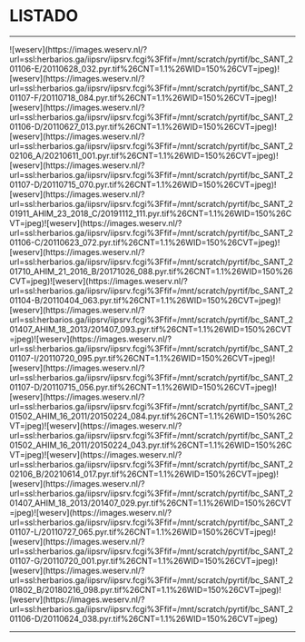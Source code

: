 # LISTADO

<div id='panel' style='background:yellow; border: 3px dashed grey; visibility: hidden; position: fixed; top:5px; background: white; width: 90%; height: 90%; top:5%; left:5%;'>
		<span title="CLOSE" style="cursor:pointer;border:2px solid black;padding:3px;background:lightgrey;font-weight: bold;" onclick="document.getElementById('panel').style.visibility='hidden';">CLOSE</span><br>
		<div id='visor' style='background:cyan;'>
		<li>bla</li>
		<li>bla</li>
		<li>bla</li>
		## probas
		### proba A
		- uno
		- dos
		### proba 2
		1. uno
		2. dos
		</div>
		</div>


-----------
<script type='text/javascript'>
		function ver(im='') {
			document.getElementById('panel').style.visibility='visible';
		}
	</script><span onclick="ver();" title='131374Linaria propinqua Boiss. & Reut.'>![weserv](https://images.weserv.nl/?url=ssl:herbarios.ga/iipsrv/iipsrv.fcgi%3Ffif=/mnt/scratch/pyrtif/bc_SANT_201106-E/20110628_032.pyr.tif%26CNT=1.1%26WID=150%26CVT=jpeg)</span><span onclick="ver();" title='111113Poa cenisia All.'>![weserv](https://images.weserv.nl/?url=ssl:herbarios.ga/iipsrv/iipsrv.fcgi%3Ffif=/mnt/scratch/pyrtif/bc_SANT_201107-F/20110718_084.pyr.tif%26CNT=1.1%26WID=150%26CVT=jpeg)</span><span onclick="ver();" title='121229Erigeron karvinskianus DC.'>![weserv](https://images.weserv.nl/?url=ssl:herbarios.ga/iipsrv/iipsrv.fcgi%3Ffif=/mnt/scratch/pyrtif/bc_SANT_201106-D/20110627_013.pyr.tif%26CNT=1.1%26WID=150%26CVT=jpeg)</span><span onclick="ver();" title='252662Hoffmannseggia glauca (Ortega) Eifert'>![weserv](https://images.weserv.nl/?url=ssl:herbarios.ga/iipsrv/iipsrv.fcgi%3Ffif=/mnt/scratch/pyrtif/bc_SANT_202106_A/20210611_001.pyr.tif%26CNT=1.1%26WID=150%26CVT=jpeg)</span><span onclick="ver();" title='4324Lobularia lybica (Viv.) Meisn.'>![weserv](https://images.weserv.nl/?url=ssl:herbarios.ga/iipsrv/iipsrv.fcgi%3Ffif=/mnt/scratch/pyrtif/bc_SANT_201107-D/20110715_070.pyr.tif%26CNT=1.1%26WID=150%26CVT=jpeg)</span><span onclick="ver();" title='232441Carex umbrosa Host subsp. umbrosa'>![weserv](https://images.weserv.nl/?url=ssl:herbarios.ga/iipsrv/iipsrv.fcgi%3Ffif=/mnt/scratch/pyrtif/bc_SANT_201911_AHIM_23_2018_C/20191112_111.pyr.tif%26CNT=1.1%26WID=150%26CVT=jpeg)</span><span onclick="ver();" title='9922Fritillaria lusitanica Wikstr. var. lusitanica'>![weserv](https://images.weserv.nl/?url=ssl:herbarios.ga/iipsrv/iipsrv.fcgi%3Ffif=/mnt/scratch/pyrtif/bc_SANT_201106-C/20110623_072.pyr.tif%26CNT=1.1%26WID=150%26CVT=jpeg)</span><span onclick="ver();" title='212301Lamium galeobdolon (L.) L.'>![weserv](https://images.weserv.nl/?url=ssl:herbarios.ga/iipsrv/iipsrv.fcgi%3Ffif=/mnt/scratch/pyrtif/bc_SANT_201710_AHIM_21_2016_B/20171026_088.pyr.tif%26CNT=1.1%26WID=150%26CVT=jpeg)</span><span onclick="ver();" title='7659Alyssum simplex Rudolphi'>![weserv](https://images.weserv.nl/?url=ssl:herbarios.ga/iipsrv/iipsrv.fcgi%3Ffif=/mnt/scratch/pyrtif/bc_SANT_201104-B/20110404_063.pyr.tif%26CNT=1.1%26WID=150%26CVT=jpeg)</span><span onclick="ver();" title='181889Juncus tenuis Willd.'>![weserv](https://images.weserv.nl/?url=ssl:herbarios.ga/iipsrv/iipsrv.fcgi%3Ffif=/mnt/scratch/pyrtif/bc_SANT_201407_AHIM_18_2013/201407_093.pyr.tif%26CNT=1.1%26WID=150%26CVT=jpeg)</span><span onclick="ver();" title='7641Tephroseris helenitis (L.) B.Nord. subsp. macrochaeta (Willk. & Lange) B.Nordenstam'>![weserv](https://images.weserv.nl/?url=ssl:herbarios.ga/iipsrv/iipsrv.fcgi%3Ffif=/mnt/scratch/pyrtif/bc_SANT_201107-I/20110720_095.pyr.tif%26CNT=1.1%26WID=150%26CVT=jpeg)</span><span onclick="ver();" title='6561Lythrum borysthenicum (Schrank) Litv.'>![weserv](https://images.weserv.nl/?url=ssl:herbarios.ga/iipsrv/iipsrv.fcgi%3Ffif=/mnt/scratch/pyrtif/bc_SANT_201107-D/20110715_056.pyr.tif%26CNT=1.1%26WID=150%26CVT=jpeg)</span><span onclick="ver();" title='161685Euphorbia dulcis L.'>![weserv](https://images.weserv.nl/?url=ssl:herbarios.ga/iipsrv/iipsrv.fcgi%3Ffif=/mnt/scratch/pyrtif/bc_SANT_201502_AHIM_16_2011/20150224_084.pyr.tif%26CNT=1.1%26WID=150%26CVT=jpeg)</span><span onclick="ver();" title='161716Coris monspeliensis L. subsp. syrtica (Murb.) Masclans'>![weserv](https://images.weserv.nl/?url=ssl:herbarios.ga/iipsrv/iipsrv.fcgi%3Ffif=/mnt/scratch/pyrtif/bc_SANT_201502_AHIM_16_2011/20150224_043.pyr.tif%26CNT=1.1%26WID=150%26CVT=jpeg)</span><span onclick="ver();" title='252723Centaurium erythraea Rafn'>![weserv](https://images.weserv.nl/?url=ssl:herbarios.ga/iipsrv/iipsrv.fcgi%3Ffif=/mnt/scratch/pyrtif/bc_SANT_202106_B/20210614_017.pyr.tif%26CNT=1.1%26WID=150%26CVT=jpeg)</span><span onclick="ver();" title='181947Euphorbia hirsuta L.'>![weserv](https://images.weserv.nl/?url=ssl:herbarios.ga/iipsrv/iipsrv.fcgi%3Ffif=/mnt/scratch/pyrtif/bc_SANT_201407_AHIM_18_2013/201407_029.pyr.tif%26CNT=1.1%26WID=150%26CVT=jpeg)</span><span onclick="ver();" title='131356Phleum alpinum L.'>![weserv](https://images.weserv.nl/?url=ssl:herbarios.ga/iipsrv/iipsrv.fcgi%3Ffif=/mnt/scratch/pyrtif/bc_SANT_201107-L/20110727_065.pyr.tif%26CNT=1.1%26WID=150%26CVT=jpeg)</span><span onclick="ver();" title='7694Silaum silaus (L.) Schinz & Thell.'>![weserv](https://images.weserv.nl/?url=ssl:herbarios.ga/iipsrv/iipsrv.fcgi%3Ffif=/mnt/scratch/pyrtif/bc_SANT_201107-G/20110720_001.pyr.tif%26CNT=1.1%26WID=150%26CVT=jpeg)</span><span onclick="ver();" title='222423Sesamoides suffruticosa (Lange) Kuntze'>![weserv](https://images.weserv.nl/?url=ssl:herbarios.ga/iipsrv/iipsrv.fcgi%3Ffif=/mnt/scratch/pyrtif/bc_SANT_201802_B/20180216_098.pyr.tif%26CNT=1.1%26WID=150%26CVT=jpeg)</span><span onclick="ver();" title='8747Linum viscosum L.'>![weserv](https://images.weserv.nl/?url=ssl:herbarios.ga/iipsrv/iipsrv.fcgi%3Ffif=/mnt/scratch/pyrtif/bc_SANT_201106-D/20110624_038.pyr.tif%26CNT=1.1%26WID=150%26CVT=jpeg)</span>

-----------
